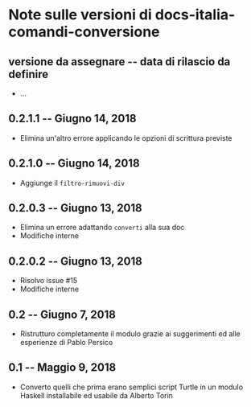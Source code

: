 # Note sulle versioni di docs-italia-comandi-conversione

## versione da assegnare -- data di rilascio da definire

* ...

## 0.2.1.1 -- Giugno 14, 2018

* Elimina un'altro errore applicando le opzioni di scrittura previste

## 0.2.1.0 -- Giugno 14, 2018

* Aggiunge il `filtro-rimuovi-div`

## 0.2.0.3 -- Giugno 13, 2018

* Elimina un errore adattando `converti` alla sua doc
* Modifiche interne

## 0.2.0.2 -- Giugno 13, 2018

* Risolvo issue #15
* Modifiche interne

## 0.2 -- Giugno 7, 2018

* Ristrutturo completamente il modulo grazie ai suggerimenti ed alle
  esperienze di Pablo Persico

## 0.1 -- Maggio 9, 2018

* Converto quelli che prima erano semplici script Turtle in un modulo
  Haskell installabile ed usabile da Alberto Torin
